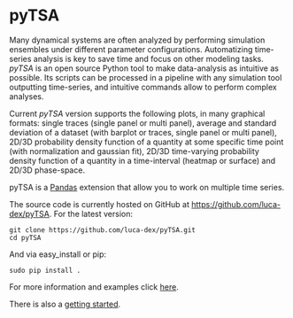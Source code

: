 pyTSA
=====

Many dynamical systems are often analyzed by performing simulation ensembles under different
parameter configurations. Automatizing time-series analysis is key to save time and focus on other
modeling tasks. *pyTSA* is an open source Python tool to make data-analysis as intuitive as possible.
Its scripts can be processed in a pipeline with any simulation tool outputting time-series, and intuitive
commands allow to perform complex analyses.

Current *pyTSA* version supports the following plots, in many graphical formats: single traces
(single panel or multi panel), average and standard deviation of a dataset (with barplot or traces,
single panel or multi panel), 2D/3D probability density function of a quantity at some specific time
point (with normalization and gaussian fit), 2D/3D time-varying probability density function of a
quantity in a time-interval (heatmap or surface) and 2D/3D phase-space.

pyTSA is a [Pandas](https://github.com/pydata/pandas) extension that allow you to work on multiple time series.

The source code is currently hosted on GitHub at https://github.com/luca-dex/pyTSA. For the latest version:

	git clone https://github.com/luca-dex/pyTSA.git
	cd pyTSA

And via easy_install or pip:

	sudo pip install .

For more information and examples click [here](https://github.com/luca-dex/pyTSA/wiki).

There is also a [getting started](https://github.com/luca-dex/pyTSA/wiki/Getting-Started).
